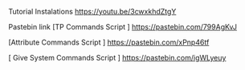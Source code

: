 Tutorial Instalations
https://youtu.be/3cwxkhdZtgY


Pastebin link
[TP Commands Script ]
https://pastebin.com/799AgKvJ

[Attribute Commands Script ]
https://pastebin.com/xPnp46tf

[ Give System Commands Script ]
https://pastebin.com/igWLyeuy







